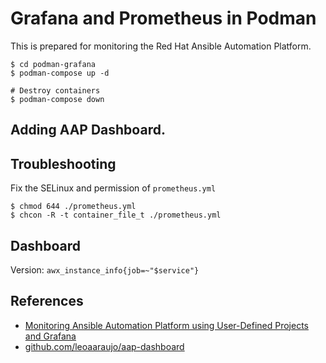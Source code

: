 # Grafana and Prometheus in Podman

This is prepared for monitoring the Red Hat Ansible Automation Platform.

```shell
$ cd podman-grafana
$ podman-compose up -d

# Destroy containers
$ podman-compose down
```


## Adding AAP Dashboard.


## Troubleshooting

Fix the SELinux and permission of `prometheus.yml`

```shell
$ chmod 644 ./prometheus.yml
$ chcon -R -t container_file_t ./prometheus.yml
```
## Dashboard

Version: `awx_instance_info{job=~"$service"}`

## References

- [Monitoring Ansible Automation Platform using User-Defined Projects and Grafana](https://www.redhat.com/en/blog/monitoring-ansible-automation-platform-using-user-defined-projects-and-grafana)
- [github.com/leoaaraujo/aap-dashboard](https://github.com/leoaaraujo/aap-dashboard)